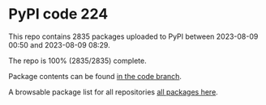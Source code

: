 # PyPI code 224

This repo contains 2835 packages uploaded to PyPI between 
2023-08-09 00:50 and 2023-08-09 08:29.

The repo is 100% (2835/2835) complete.

Package contents can be found [in the code branch](https://github.com/pypi-data/pypi-mirror-224/tree/code/packages).

A browsable package list for all repositories [all packages here](https://pypi-data.github.io/website/repositories/pypi-mirror-224).


